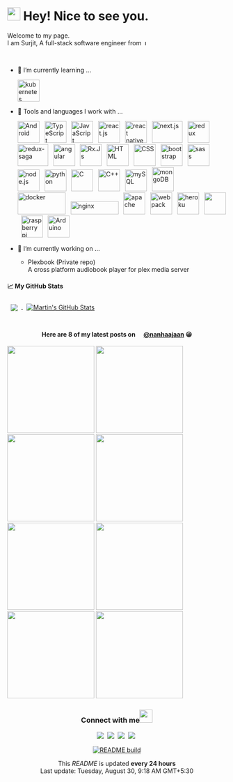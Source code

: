 <!--
**SurjitSahoo/surjitsahoo** is a ✨ _special_ ✨ repository because its `README.md` (this file) appears on your GitHub profile.

Here are some ideas to get you started:

- 🔭 I’m currently working on ...
- 🌱 I’m currently learning ...
- 👯 I’m looking to collaborate on ...
- 🤔 I’m looking for help with ...
- 💬 Ask me about ...
- 📫 How to reach me: ...
- 😄 Pronouns: ...
- ⚡ Fun fact: ...
-->

<h1><img src="https://emojis.slackmojis.com/emojis/images/1531849430/4246/blob-sunglasses.gif?1531849430" width="30"/> Hey! Nice to see you.</h1>

Welcome to my page.  
I am Surjit, A full-stack software engineer from&nbsp;
<img src="https://upload.wikimedia.org/wikipedia/en/thumb/4/41/Flag_of_India.svg/1200px-Flag_of_India.svg.png" height="11" title="India">

<br/>

- 🌱 I’m currently learning ...

  <img src="https://cdn.worldvectorlogo.com/logos/kubernets.svg" alt="kubernetes" title="Kubernetes" width="50" height="50" />

- 🧰 Tools and languages I work with ...

  <img src="https://cdn.worldvectorlogo.com/logos/android.svg" alt="Android" title="Android" width="50" height="50" > &nbsp;
  <img src="https://cdn.worldvectorlogo.com/logos/typescript.svg" alt="TypeScript" title="TypeScript" width="50" height="50" > &nbsp;
  <img src="https://cdn.worldvectorlogo.com/logos/logo-javascript.svg" alt="JavaScript" title="JavaScript" width="50" height="50" > &nbsp;
  <img src="https://cdn.worldvectorlogo.com/logos/react-2.svg" alt="react.js" title="React.Js" width="50" height="50" > &nbsp;
  <img src="https://cdn.worldvectorlogo.com/logos/react-native-firebase-1.svg" alt="react native" title= "React Native" width="50" height="50" > &nbsp;
  <img src="https://cdn.worldvectorlogo.com/logos/nextjs-3.svg" alt="next.js" title="Next.Js" width="70" height="50" > &nbsp;
  <img src="https://cdn.worldvectorlogo.com/logos/redux.svg" alt="redux" title="Redux" width="50" height="50" > &nbsp;
  <img src="https://cdn.worldvectorlogo.com/logos/redux-saga.svg" alt="redux-saga" title="Redux Saga" width="70" height="50" > &nbsp;
  <img src="https://cdn.worldvectorlogo.com/logos/angular-icon-1.svg" alt="angular" title="Angular" width="50" height="50" > &nbsp;
  <img src="https://cdn.worldvectorlogo.com/logos/rxjs-1.svg" alt="Rx.Js" title="Rx.Js" width="50" height="50" > &nbsp;
  <img src="https://cdn.jsdelivr.net/gh/devicons/devicon/icons/html5/html5-original.svg" alt="HTML" title="HTML" width="50" height="50" > &nbsp;
  <img src="https://cdn.jsdelivr.net/gh/devicons/devicon/icons/css3/css3-original.svg" alt="CSS" title="CSS" width="50" height="50" > &nbsp;
  <img src="https://cdn.worldvectorlogo.com/logos/bootstrap-4.svg" alt="bootstrap" title="Bootstrap" width="50" height="50" > &nbsp;
  <img src="https://cdn.worldvectorlogo.com/logos/sass-1.svg" alt="sass" title="Sass" width="50" height="50" > &nbsp;
  <img src="https://cdn.worldvectorlogo.com/logos/nodejs-icon.svg" alt="node.js" title="Node.Js" width="50" height="50" > &nbsp;
  <img src="https://cdn.worldvectorlogo.com/logos/python-5.svg" alt="python" title="Python" width="50" height="50" > &nbsp;
  <img src="https://cdn.jsdelivr.net/gh/devicons/devicon/icons/c/c-original.svg" alt="C" title="C" width="50" height="50" > &nbsp;
  <img src="https://cdn.worldvectorlogo.com/logos/c.svg" alt="C++" title="C++" width="50" height="50" > &nbsp;
  <img src="https://cdn.worldvectorlogo.com/logos/mysql-6.svg" alt="mySQL" title="MySQL" width="50" height="50" > &nbsp;
  <img src="https://cdn.worldvectorlogo.com/logos/mongodb-icon-1.svg" alt="mongoDB" title="MongoDB" width="50" height="55" > &nbsp;
  <img src="https://cdn.worldvectorlogo.com/logos/docker-3.svg" alt="docker" title="Docker" width="110" height="50" > &nbsp;
  <img src="https://cdn.worldvectorlogo.com/logos/nginx.svg" alt="nginx" title="nginx" width="110" height="30" > &nbsp;
  <img src="https://cdn.jsdelivr.net/gh/devicons/devicon/icons/apache/apache-original-wordmark.svg" alt="apache" title="apache" width="50" height="50" > &nbsp;
  <img src="https://cdn.worldvectorlogo.com/logos/webpack-icon.svg" alt="webpack" title="Webpack" width="50" height="50" > &nbsp;
  <img src="https://cdn.worldvectorlogo.com/logos/heroku-4.svg" alt="heroku" title="heroku" width="50" height="50" > &nbsp;
  <img src="https://cdn.worldvectorlogo.com/logos/git-icon.svg" alt="" title="git" width="50" height="50" > &nbsp;
  <img src="https://cdn.worldvectorlogo.com/logos/raspberry-pi.svg" alt="raspberry pi" title="Raspberry Pi" width="50" height="50" > &nbsp;
  <img src="https://cdn.jsdelivr.net/gh/devicons/devicon/icons/arduino/arduino-original-wordmark.svg" alt="Arduino" title="Arduino" width="50" height="50" > &nbsp;
  <!-- <img src="" alt="" width="50" height="50" > &nbsp; -->

- 🔭 I’m currently working on ...
  - Plexbook (Private repo)  
    A cross platform audiobook player for plex media server

#### &#x1f4c8; My GitHub Stats

<a href="https://github.com/surjitsahoo">
  <img align="center" style="margin:0.5rem" src="https://github-readme-stats.vercel.app/api/top-langs/?username=surjitsahoo&langs_count=3&hide=html,css&title_color=ffffff&text_color=c9cacc&icon_color=4AB197&bg_color=1A2B34" />
</a>

<a href="https://github.com/surjitsahoo">
  <img align="center" style="margin:0.5rem" src="https://github-readme-stats.vercel.app/api?username=surjitsahoo&show_icons=true&line_height=27&count_private=true&title_color=ffffff&text_color=c9cacc&icon_color=4AB097&bg_color=1A2B34" alt="Martin's GitHub Stats" />
</a>

<br/>
<br/>

<h4 align="center">Here are 8 of my latest posts on
<img src="https://cdn.worldvectorlogo.com/logos/instagram-2-1.svg" height="12" />
<a href="https://www.instagram.com/nanhaajaan/">@nanhaajaan</a> 
😀</h4>

<p>
<img src="https:&#x2F;&#x2F;cdn1.picuki.com&#x2F;hosted-by-instagram&#x2F;q&#x3D;0exhNuNYnjBGZDHIdN5WmL9I2PwkAQxLKfhSQ7e71yJjMBhsLH6QvJA0mpCj4yRwKwVlASuRYz1k54krUVxXDj15O0TYT72ART5R76+ZXOihvDFn8ZVplb8yJXAaYHSq9sUvUWOpNWwSDv5PHL%7C%7Clo7gX5vrrbCgAojOMMbBCyQlWotfpUrJy9ZRzt+S4jkja45BsLTNZ5momNkgl7NvTryxbC7mhfMh6pO9xRLQIhIkL7vuopCu7Lm4rbzMvR2nZhYXCoOELhn7lVz4Uomn1TvAoHm0mzGaBpwAO9IkqhdiDG7w82q4vk4H2bUdBXG9p+kMjxdKyn36dOF+I6xtf9mH864OzXsYcicLXD9WQetP94SbYR6vIEpMUdXAXMtSAC3bUddb7MOJO0IRKQa4dh3iW0yPuMo%7C%7C63yxiDTEX2zKPXcBy.jpeg?1" width="200">
<img src="https:&#x2F;&#x2F;cdn1.picuki.com&#x2F;hosted-by-instagram&#x2F;q&#x3D;0exhNuNYnjBGZDHIdN5WmL9I2PwkAQxLKftSQ7e71yJjMBhsLH6QvJA0mpCj4yRwKwVlASuRYz1p44kpVl9QDj19NEbeSbCKST1c5qmRVOzN0DZg9JBmlrc9JXwbbXWt%7C%7CsssVgmYdSgIGaYDG7uo%7C%7CesJ%7C%7CPnucjcFrjOMNbRKmDdttdCwFahlza4lsfe4kx2xu5xncG114WNxahlw5OLUqQUCSKn5PN1gpKZlR7pCjM4A%7C%7Cb651nf2F2MrNWh8FDSR9IXEi6g8iyDXdzQspjD3EO8EIU8hjl246kMIgNsCko6qbKl++MYHlYzYQkBBWmhm+jVBocW+xzTvSUGI%7C%7CgVRwGKOlf7kNPEu+8WgGtKpao7%7C%7C+gn0fOXpEe1Zcn8AUtPsAEv7OeG+FtoIv6J2SNkahnrt5hK4JOSmhDI3CzAX1WfaXMMoYNnb+6GnzWTZhmDWpgNqws4&#x3D;.jpeg?1" width="200">
<img src="https:&#x2F;&#x2F;cdn1.picuki.com&#x2F;hosted-by-instagram&#x2F;q&#x3D;0exhNuNYnjBGZDHIdN5WmL9I2PwkAQxLKftSQ7e71yJjMBhsLH6QvJA0mpCj4yRwKwVlASuRYz1p444tWVRSDz17PkHYTbSLRDpS7qyZVeumvDRm8pZpkro3L3ceZnSu9solUGSpNWwSDv5PHL%7C%7Clo7gX5v%7C%7CsbCgEpjuSKrVCkGZTjse3TO9%7C%7C2pYf5%7C%7CHSv1izv9QpcmkazXgpdAd4+pvlpDk1VOCtO8BnsaBwVLYBxMEM7vm%7C%7CzGjqX2skeiB4FTObtMXPmvpFui3rSzY57zz2F%7C%7Cl9EEIdvlqztEsguqcXna+FbItl4N8A6Zf5aXERGWlvqklPv6XslHPaSkGI%7C%7CmIUwGPRn+T8J7gprsigdcy8YZbl4iOSY4mOE41hT1MkK%7C%7CaOaXTwL8PmLf58mbxsDOhF4Xyv2Cm8fLeixil2QjpP3mLYXLRUYdvOgpCq8UjDiznT+AE%7C%7CwZ65.jpeg?1" width="200">
<img src="https:&#x2F;&#x2F;cdn1.picuki.com&#x2F;hosted-by-instagram&#x2F;q&#x3D;0exhNuNYnjBGZDHIdN5WmL9I2PwkAQxLKftSQ7e71yJjMBhsLH6QvJA0mpCj4yRwKwVlASuRYz1p44wpWVxWDT1yPUfdSLSISzZT6ayeVe%7C%7CN1j1j9Z9mkLc0JH0XYnar%7C%7CsYpXQmYdSgIGaYDG7uo%7C%7CesJ%7C%7CPnucjcFrjOMNbRKmDdttdCwFahlza4lsfe4kx2xu5xncG114WNxahlw5OLUqQUCSKn5PN1gpKZlR7pCjM4A%7C%7Cb651nf2F2MrNWh8FDSR9IXEi6g8iyDXdzQspjD2F+8EIU8hjl246iwwu7M0j7+HEJxm+MZhnbH7dj9BWmhm+jVBocW+xzTvSUGI%7C%7CgVRwGKOlf7kNPEu+8WgGtKpau%7C%7CvwxbWf6LnMb5IZ3w8Veb+VFvFObiQBJgIktxiFPxMxl+G0gOSRpbk0yI3CzAX1WfbKrdVFqzb+6GnzWTZhmDWpgNqws4&#x3D;.jpeg?1" width="200">
<img src="https:&#x2F;&#x2F;cdn1.picuki.com&#x2F;hosted-by-instagram&#x2F;q&#x3D;0exhNuNYnjBGZDHIdN5WmL9I2PwkAQxLKfhSQ7e71yJjMBhsLH6QvJA0mpCj4yRwKwVlASuRYz1p4owjUVRWCT19NUfWSbOJSz1V7K+fVuvN0DVm8JRinL8xKHwXYHKs8MUpVgmYdTUdHOlPHL%7C%7Clo7gX5vrmbCgEojeSKrVGnGZTjse3TO9%7C%7C2pYf5%7C%7CHSv1izv9QpcmkazXgpdAd4+pvlpDk1VOCtO8BnsaBwVLYBxMEM7vm%7C%7CzGjpX2skeiB4FTObtMXPmvpFui3rSzY57zz2F%7C%7CF9EEIdvlqztEs8nZ432NGHJKx18N8A%7C%7CLbYFG4EGWlvqklPv6XslHPaSkGI%7C%7CmIUwGPRn+T8J7gprsigdcy8YYLC3jGNdIH2PLpZCGA8MK7RBX3JOaXgCe1ywIMZHdtb2FekxDC3IJHD6R9mQjpP3mLYXccmYKvLgpCq8UjDiznT+AE%7C%7CwZ65.jpeg?1" width="200">
<img src="https:&#x2F;&#x2F;cdn1.picuki.com&#x2F;hosted-by-instagram&#x2F;q&#x3D;0exhNuNYnjBGZDHIdN5WmL9I2PwkAQxLKftSQ7e71yJjMBhsLH6QvJA0mpCj4yRwKwVlASuRYz1p544sVl1XAz15P03YSbaISzpV6qyQXO%7C%7CN1zBl8p9kk709LnIWbHSu8cclVwmYdTUdHOlPHL%7C%7Clo79UvOa0LGFq8zCXW%7C%7CdEnGZK55f0Z7F9mt9wuuS4jkja45BsLTNZ5momNkgl7NvTryxbC7mifMh6pO9xRLQIhIkL7vuopCu7Lm4rbzMvR2DZhYXCoOELhn7aJj05riyWVIo8e20mzHC0pENn9IkqhdiDG7w82q4vk4H2bUdBXG9p+kMjxdKyn36dOF+I6xtw8W3c7eWXP9opnIOnEPGXbPri3wLwSrTvBopYdl4eMfGFZWXeKcDuSp5e0IRKQa4dhg2RpFfuMo%7C%7C63yxiDTEX2zKPXcBy.jpeg?1" width="200">
<img src="https:&#x2F;&#x2F;cdn1.picuki.com&#x2F;hosted-by-instagram&#x2F;q&#x3D;0exhNuNYnjBGZDHIdN5WmL9I2PwkAQxLKftSQ7e71yJjMBhsLH6QvJA0mpCj4yRwKwVlASuRYz1p544pUVpWCT15O0LfQbaKSTtQ56idVebN1Tdh%7C%7CJFikr0yKHEaZnSq8MItXAmYdTUdHOlPHL%7C%7Clo7gf%7C%7CuXucjcHoDSMNbZEnzdttdCwFahlza4lsfe4kx2xu5xncG114WNxahlw5OLUqQUCSKn5PN1gpKZlR7pCjM4A%7C%7Cb651nf2F2MrNWh8FDSR9IXEi6g8iyDXdzQspjD2Fu8EIU8hjl246hwZvoMYuYG3ZtQ9+MZ1toHSXnRBWmhm+jVBocW+xzTvSUGI%7C%7CgVRwGKOlf7kNPEu+8WgGtKpGMvgzxnif5iTHZNdS3cIL%7C%7C3XVU7vKN77L5kJsLN2BvFW01al0i6CXpf%7C%7C9TI3CzAX1WfaWMZVYqrb+6GnzWTZhmDWpgNqws4&#x3D;.jpeg?1" width="200">
<img src="https:&#x2F;&#x2F;cdn1.picuki.com&#x2F;hosted-by-instagram&#x2F;q&#x3D;0exhNuNYnjBGZDHIdN5WmL9I2PwkAQxLKftSQ7e71yJjMBhsLH6QvJA0mpCj4yRwKwVlASuRYz1p540oVF1YAj19OkTaSrKASD5T7qucVujN0Dxi9JVkl7c1JXEWZnGn88QlUgmYdTUdHOlPHL%7C%7Clo7gV%7C%7CPvwbCgMoDOMPbJCyQlWotfpUrJy9ZRzt52U1h+189JldAJZ+jtvdBFundPZlTIeAf3+Idp1orN2S%7C%7CkKg8ITurijyWu+H2xkfWx9Ez7RtI7V2dENhhzrdSFlqjHwAZY1LHMRiVbmnSF854o8mqiKHKhM4aYwkpeaaCACW2E2hjtfwZftgAHsSUGImUBRwT2Ej+b3ffZ79sXPBMfFQcHWxCjreaPzPpgVD2pYK8vOe1HzCs+HFsBskN1LS89hgg6xzza%7C%7Ccefc21V+AWgc0GXfXsMkEruiyqyb4X7U32WIpFZpkg&#x3D;&#x3D;.jpeg?1" width="200">
</p>

<div align='center'>
<h3>Connect with me<img src="https://emojis.slackmojis.com/emojis/images/1536351075/4594/blob-wave.gif?1536351075" width="30"> </h3>

[![](https://img.shields.io/badge/Twitter-1DA1F2?style=for-the-badge&logo=twitter&logoColor=white)](https://twitter.com/nanha_jaan)&nbsp;
[![](https://img.shields.io/badge/LinkedIn-0077B5?style=for-the-badge&logo=linkedin&logoColor=white)](https://www.linkedin.com/in/surjitsahoo)&nbsp;
[![](https://img.shields.io/badge/Instagram-E4405F?style=for-the-badge&logo=instagram&logoColor=white)](https://www.instagram.com/nanhaajaan/)&nbsp;
[![](https://img.shields.io/badge/Facebook-1877F2?style=for-the-badge&logo=facebook&logoColor=white)](https://www.facebook.com/surjit.sahoo.3576/)&nbsp;

[![README build](https://github.com/SurjitSahoo/surjitsahoo/actions/workflows/main.yaml/badge.svg)](https://github.com/SurjitSahoo/surjitsahoo/actions/workflows/main.yaml)

<p>This <i>README</i> is updated <b>every 24 hours</b><br/>
Last update: Tuesday, August 30, 9:18 AM GMT+5:30</p>
</div>
